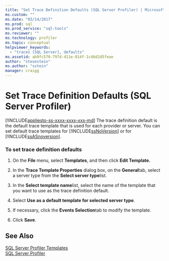 ```yaml
---
title: "Set Trace Definition Defaults (SQL Server Profiler) | Microsoft Docs"
ms.custom: ""
ms.date: "03/14/2017"
ms.prod: sql
ms.prod_service: "sql-tools"
ms.reviewer: ""
ms.technology: profiler
ms.topic: conceptual
helpviewer_keywords: 
  - "traces [SQL Server], defaults"
ms.assetid: ab9fc570-797d-411e-814f-1c46d2d5feae
author: "stevestein"
ms.author: "sstein"
manager: craigg
---
```

# Set Trace Definition Defaults (SQL Server Profiler)
[!INCLUDE[appliesto-ss-xxxx-xxxx-xxx-md](../../includes/appliesto-ss-xxxx-xxxx-xxx-md.md)]
  The trace definition default is the default trace template that is used for each provider or server. You can set default trace templates for [!INCLUDE[ssNoVersion](../../includes/ssnoversion-md.md)] or for [!INCLUDE[ssASnoversion](../../includes/ssasnoversion-md.md)].  
  
### To set trace definition defaults  
  
1.  On the **File** menu, select **Templates**, and then click **Edit Template.**  
  
2.  In the **Trace Template Properties** dialog box, on the **General**tab, select a server type from the **Select server type**list.  
  
3.  In the **Select template name**list, select the name of the template that you want to use as the trace definition default.  
  
4.  Select **Use as a default template for selected server type**.  
  
5.  If necessary, click the **Events Selection**tab to modify the template.  
  
6.  Click **Save**.  
  
## See Also  
 [SQL Server Profiler Templates](../../tools/sql-server-profiler/sql-server-profiler-templates.md)   
 [SQL Server Profiler](../../tools/sql-server-profiler/sql-server-profiler.md)  
  
  
